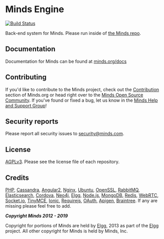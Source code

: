 Minds Engine
============
[![Build Status](http://drone.minds.io/api/badges/Minds/engine-internal/status.svg)](http://drone.minds.io/Minds/engine-internal)

Back-end system for Minds. Please run inside of [the Minds repo](https://github.com/minds/minds).

## Documentation
Documentation for Minds can be found at [minds.org/docs](https://www.minds.org/docs)

## Contributing
If you'd like to contribute to the Minds project, check out the [Contribution](https://www.minds.org/docs/contributing.html) section of Minds.org or head right over to the [Minds Open Source Community](https://www.minds.com/groups/profile/365903183068794880).  If you've found or fixed a bug, let us know in the [Minds Help and Support Group](https://www.minds.com/groups/profile/100000000000000681/activity)!

## Security reports
Please report all security issues to [security@minds.com](mailto:security@minds.com).

## License
[AGPLv3](https://www.minds.org/docs/license.html). Please see the license file of each repository.

## Credits
[PHP](https://php.net), [Cassandra](http://cassandra.apache.org/), [Angular2](http://angular.io), [Nginx](https://nginx.com), [Ubuntu](https://ubuntu.com), [OpenSSL](https://www.openssl.org/), [RabbitMQ](https://www.rabbitmq.com/), [Elasticsearch](https://www.elastic.co/), [Cordova](https://cordova.apache.org/), [Neo4j](https://neo4j.com/), [Elgg](http://elgg.org), [Node.js](https://nodejs.org/en/), [MongoDB](https://www.mongodb.com/), [Redis](http://redis.io/), [WebRTC](https://webrtc.org/), [Socket.io](http://socket.io/), [TinyMCE](https://www.tinymce.com/), [Ionic](http://ionicframework.com/), [Requirejs](http://requirejs.org/), [OAuth](http://oauth.net/2/), [Apigen](http://www.apigen.org/), [Braintree](https://www.braintreepayments.com/). If any are missing please feel free to add.

___Copyright Minds 2012 - 2019___

Copyright for portions of Minds are held by [Elgg](http://elgg.org), 2013 as part of the [Elgg](http://elgg.org) project. All other copyright for Minds is held by Minds, Inc.

